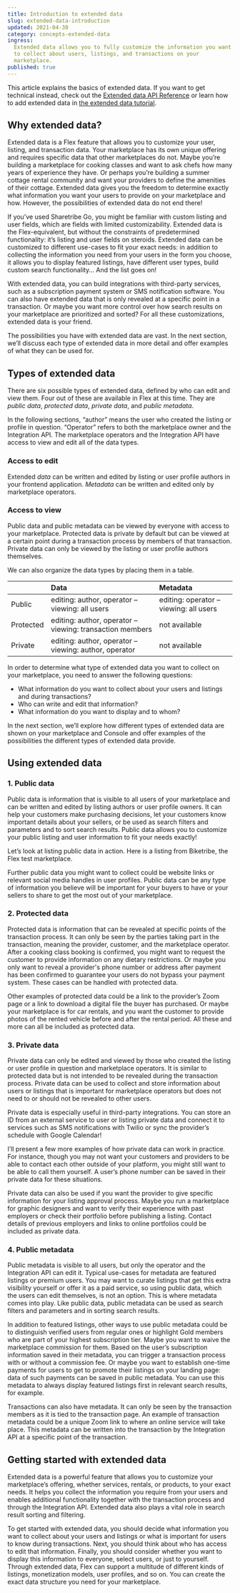 ```yaml
---
title: Introduction to extended data
slug: extended-data-introduction
updated: 2021-04-30
category: concepts-extended-data
ingress:
  Extended data allows you to fully customize the information you want
  to collect about users, listings, and transactions on your
  marketplace.
published: true
---
```


This article explains the basics of extended data. If you want to get
technical instead, check out the
[Extended data API Reference](/references/extended-data/) or learn how
to add extended data in
[the extended data tutorial](/tutorial/modify-listing-extended-data/).

## Why extended data?

Extended data is a Flex feature that allows you to customize your user,
listing, and transaction data. Your marketplace has its own unique
offering and requires specific data that other marketplaces do not.
Maybe you’re building a marketplace for cooking classes and want to ask
chefs how many years of experience they have. Or perhaps you’re building
a summer cottage rental community and want your providers to define the
amenities of their cottage. Extended data gives you the freedom to
determine exactly what information you want your users to provide on
your marketplace and how. However, the possibilities of extended data do
not end there!

If you’ve used Sharetribe Go, you might be familiar with custom listing
and user fields, which are fields with limited customizability. Extended
data is the Flex-equivalent, but without the constraints of
predetermined functionality: it’s listing and user fields on steroids.
Extended data can be customized to different use-cases to fit your exact
needs: in addition to collecting the information you need from your
users in the form you choose, it allows you to display featured
listings, have different user types, build custom search functionality…
And the list goes on!

With extended data, you can build integrations with third-party
services, such as a subscription payment system or SMS notification
software. You can also have extended data that is only revealed at a
specific point in a transaction. Or maybe you want more control over how
search results on your marketplace are prioritized and sorted? For all
these customizations, extended data is your friend.

The possibilities you have with extended data are vast. In the next
section, we’ll discuss each type of extended data in more detail and
offer examples of what they can be used for.

## Types of extended data

There are six possible types of extended data, defined by who can edit
and view them. Four out of these are available in Flex at this time.
They are _public data_, _protected data_, _private data_, and _public
metadata_.

In the following sections, “author” means the user who created the
listing or profile in question. “Operator” refers to both the
marketplace owner and the Integration API. The marketplace operators and
the Integration API have access to view and edit all of the data types.

### Access to edit

Extended _data_ can be written and edited by listing or user profile
authors in your frontend application. _Metadata_ can be written and
edited only by marketplace operators.

### Access to view

Public data and public metadata can be viewed by everyone with access to
your marketplace. Protected data is private by default but can be viewed
at a certain point during a transaction process by members of that
transaction. Private data can only be viewed by the listing or user
profile authors themselves.

We can also organize the data types by placing them in a table.

|           | Data                                                     | Metadata                               |
| :-------- | :------------------------------------------------------- | :------------------------------------- |
| Public    | editing: author, operator – viewing: all users           | editing: operator – viewing: all users |
| Protected | editing: author, operator – viewing: transaction members | not available                          |
| Private   | editing: author, operator – viewing: author, operator    | not available                          |

In order to determine what type of extended data you want to collect on
your marketplace, you need to answer the following questions:

- What information do you want to collect about your users and listings
  and during transactions?
- Who can write and edit that information?
- What information do you want to display and to whom?

In the next section, we’ll explore how different types of extended data
are shown on your marketplace and Console and offer examples of the
possibilities the different types of extended data provide.

## Using extended data

### 1. Public data

Public data is information that is visible to all users of your
marketplace and can be written and edited by listing authors or user
profile owners. It can help your customers make purchasing decisions,
let your customers know important details about your sellers, or be used
as search filters and parameters and to sort search results. Public data
allows you to customize your public listing and user information to fit
your needs exactly!

Let’s look at listing public data in action. Here is a listing from
Biketribe, the Flex test marketplace.

<publicextendeddatacarousel title="Examples of public extended data">

</publicextendeddatacarousel>

Further public data you might want to collect could be website links or
relevant social media handles in user profiles. Public data can be any
type of information you believe will be important for your buyers to
have or your sellers to share to get the most out of your marketplace.

### 2. Protected data

Protected data is information that can be revealed at specific points of
the transaction process. It can only be seen by the parties taking part
in the transaction, meaning the provider, customer, and the marketplace
operator. After a cooking class booking is confirmed, you might want to
request the customer to provide information on any dietary restrictions.
Or maybe you only want to reveal a provider's phone number or address
after payment has been confirmed to guarantee your users do not bypass
your payment system. These cases can be handled with protected data.

Other examples of protected data could be a link to the provider’s Zoom
page or a link to download a digital file the buyer has purchased. Or
maybe your marketplace is for car rentals, and you want the customer to
provide photos of the rented vehicle before and after the rental period.
All these and more can all be included as protected data.

### 3. Private data

Private data can only be edited and viewed by those who created the
listing or user profile in question and marketplace operators. It is
similar to protected data but is not intended to be revealed during the
transaction process. Private data can be used to collect and store
information about users or listings that is important for marketplace
operators but does not need to or should not be revealed to other users.

Private data is especially useful in third-party integrations. You can
store an ID from an external service to user or listing private data and
connect it to services such as SMS notifications with Twilio or sync the
provider’s schedule with Google Calendar!

I’ll present a few more examples of how private data can work in
practice. For instance, though you may not want your customers and
providers to be able to contact each other outside of your platform, you
might still want to be able to call them yourself. A user’s phone number
can be saved in their private data for these situations.

Private data can also be used if you want the provider to give specific
information for your listing approval process. Maybe you run a
marketplace for graphic designers and want to verify their experience
with past employers or check their portfolio before publishing a
listing. Contact details of previous employers and links to online
portfolios could be included as private data.

### 4. Public metadata

Public metadata is visible to all users, but only the operator and the
Integration API can edit it. Typical use-cases for metadata are featured
listings or premium users. You may want to curate listings that get this
extra visibility yourself or offer it as a paid service, so using public
data, which the users can edit themselves, is not an option. This is
where metadata comes into play. Like public data, public metadata can be
used as search filters and parameters and in sorting search results.

In addition to featured listings, other ways to use public metadata
could be to distinguish verified users from regular ones or highlight
Gold members who are part of your highest subscription tier. Maybe you
want to waive the marketplace commission for them. Based on the user’s
subscription information saved in their metadata, you can trigger a
transaction process with or without a commission fee. Or maybe you want
to establish one-time payments for users to get to promote their
listings on your landing page: data of such payments can be saved in
public metadata. You can use this metadata to always display featured
listings first in relevant search results, for example.

Transactions can also have metadata. It can only be seen by the
transaction members as it is tied to the transaction page. An example of
transaction metadata could be a unique Zoom link to where an online
service will take place. This metadata can be written into the
transaction by the Integration API at a specific point of the
transaction.

## Getting started with extended data

Extended data is a powerful feature that allows you to customize your
marketplace’s offering, whether services, rentals, or products, to your
exact needs. It helps you collect the information you require from your
users and enables additional functionality together with the transaction
process and through the Integration API. Extended data also plays a
vital role in search result sorting and filtering.

To get started with extended data, you should decide what information
you want to collect about your users and listings or what is important
for users to know during transactions. Next, you should think about who
has access to edit that information. Finally, you should consider
whether you want to display this information to everyone, select users,
or just to yourself. Through extended data, Flex can support a multitude
of different kinds of listings, monetization models, user profiles, and
so on. You can create the exact data structure you need for your
marketplace.
